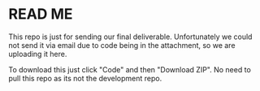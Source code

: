 # READ ME

This repo is just for sending our final deliverable. Unfortunately we could not send it via email due to code being in the attachment, so we are uploading it here.

To download this just click "Code" and then "Download ZIP". No need to pull this repo as its not the development repo.
